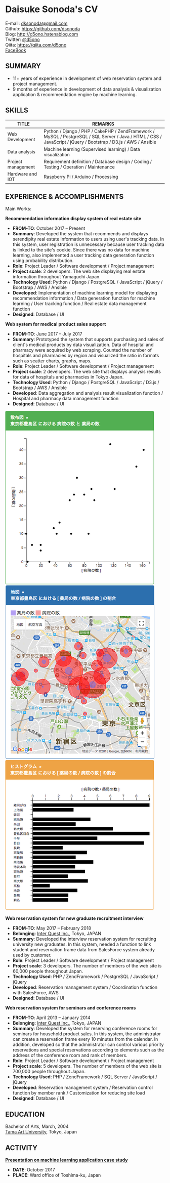 # Daisuke Sonoda's CV
E-mail: dksonoda@gmail.com  
Github: https://github.com/dsonoda  
Blog: http://d5ono.hatenablog.com  
Twitter: [@d5ono](https://twitter.com/d5ono)  
Qiita: https://qiita.com/d5ono  
[FaceBook](https://www.facebook.com/daisuke.sonoda.758)  

## SUMMARY
* 11+ years of experience in development of web reservation system and project management.
* 9 months of experience in development of data analysis & visualization application & recommendation engine by machine learning.

## SKILLS
| TITLE | REMARKS |
|------|--------|
| Web Development  | Python / Django / PHP / CakePHP / ZendFramework / MySQL / PostgreSQL / SQL Server / Java / HTML / CSS / JavaScript / jQuery / Bootstrap / D3.js / AWS / Ansible |
| Data analysis | Machine learning (Supervised learning) / Data visualization |
| Project management | Requirement definition / Database design / Coding / Testing / Operation / Maintenance |
| Hardware and IOT | Raspberry Pi / Arduino / Processing |

## EXPERIENCE & ACCOMPLISHMENTS
Main Works: 

**Recommendation information display system of real estate site**
* **FROM-TO**: October 2017 – Present
* **Summary**: Developed the system that recommends and displays serendipity real estate information to users using user's tracking data. In this system, user registration is unnecessary because user tracking data is linked to the site's cookie. Since there was no data for machine learning, also implemented a user tracking data generation function using probability distribution.
* **Role**: Project Leader / Software development / Project management
* **Project scale**: 2 developers. The web site displaying real estate information throughout Yamaguchi Japan.
* **Technology Used**: Python / Django / PostgreSQL / JavaScript / jQuery / Bootstrap / AWS / Ansible
* **Developed**: Implementation of machine learning model for displaying recommendation information / Data generation function for machine learning / User tracking function / Real estate data management function
* **Designed**: Database / UI

**Web system for medical product sales support**
* **FROM-TO**: June 2017 – July 2017
* **Summary**: Prototyped the system that supports purchasing and sales of client's medical products by data visualization. Data of hospital and pharmacy were acquired by web scraping. Counted the number of hospitals and pharmacies by region and visualized the ratio in formats such as scatter charts, graphs, maps.
* **Role**: Project Leader / Software development / Project management
* **Project scale**: 2 developers. The web site that displays analysis results for data of hospitals and pharmacies in Tokyo Japan.
* **Technology Used**: Python / Django / PostgreSQL / JavaScript / D3.js / Bootstrap / AWS / Ansible
* **Developed**: Data aggregation and analysis result visualization function / Hospital and pharmacy data management function
* **Designed**: Database / UI
<img src="https://github.com/dsonoda/Curriculum-Vitae/blob/master/docs/images/Web_system_for_medical_product_sales_support/data_visualization/scatter_plot.png" alt="scatter_plot" title="scatter_plot">
<img src="https://github.com/dsonoda/Curriculum-Vitae/blob/master/docs/images/Web_system_for_medical_product_sales_support/data_visualization/map.png" alt="map" title="map" >
<img src="https://github.com/dsonoda/Curriculum-Vitae/blob/master/docs/images/Web_system_for_medical_product_sales_support/data_visualization/histogram.png" alt="histogram" title="histogram">

**Web reservation system for new graduate recruitment interview**
* **FROM-TO**: May 2017 – February 2018
* **Belonging**: [Inter Quest Inc.](https://www.iqnet.co.jp), Tokyo, JAPAN
* **Summary**: Developed the interview reservation system for recruiting university new graduates. In this system, needed a function to link student and reservation frame data from SalesForce system already used by customer.
* **Role**: Project Leader / Software development / Project management
* **Project scale**: 3 developers. The number of members of the web site is 60,000 people throughout Japan.
* **Technology Used**: PHP / ZendFramework / PostgreSQL / JavaScript / jQuery
* **Developed**: Reservation management system / Coordination function with SalesForce, AWS
* **Designed**: Database / UI

**Web reservation system for seminars and conference rooms**
* **FROM-TO**: April 2013 – January 2014
* **Belonging**: [Inter Quest Inc.](https://www.iqnet.co.jp), Tokyo, JAPAN
* **Summary**: Developed the system for reserving conference rooms for seminars for household product sales. In this system, the administrator can create a reservation frame every 10 minutes from the calendar. In addition, developed so that the administrator can control various priority reservations and special reservations according to elements such as the address of the conference room and rank of members.
* **Role**: Project Leader / Software development / Project management
* **Project scale**: 5 developers. The number of members of the web site is 700,000 people throughout Japan.
* **Technology Used**: PHP / ZendFramework / SQL Server / JavaScript / jQuery
* **Developed**: Reservation management system / Reservation control function by member rank / Customization for reducing site load
* **Designed**: Database / UI

## EDUCATION
Bachelor of Arts, March, 2004  
[Tama Art University](http://www.tamabi.ac.jp), Tokyo, Japan

## ACTIVITY
**[Presentation on machine learning application case study](https://github.com/dsonoda/Curriculum-Vitae/blob/master/docs/slides/20171027.pdf)**
* **DATE**: October 2017
* **PLACE**: Ward office of Toshima-ku, Japan
